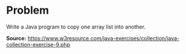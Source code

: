 # Problem
Write a Java program to copy one array list into another.

**Source:** https://www.w3resource.com/java-exercises/collection/java-collection-exercise-9.php